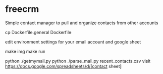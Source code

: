 # freecrm
Simple contact manager to pull and organize contacts from other accounts

cp Dockerfile.general Dockerfile

edit environment settings for your email account and google sheet

make img
make run

python ./getmymail.py
python ./parse_mail.py recent_contacts.csv
visit https://docs.google.com/spreadsheets/d/[contact sheet]
